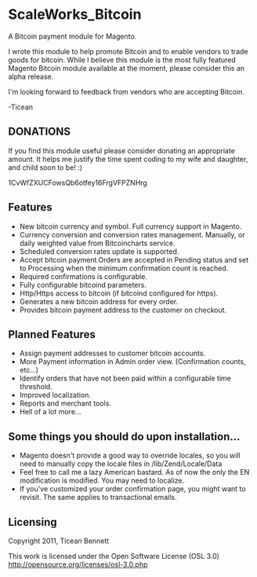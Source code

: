 ScaleWorks_Bitcoin
===============================

A Bitcoin payment module for Magento.

I wrote this module to help promote Bitcoin and to enable vendors to trade goods for bitcoin. While I believe this module
is the most fully featured Magento Bitcoin module available at the moment, please consider this an alpha release.

I'm looking forward to feedback from vendors who are accepting Bitcoin.

-Ticean



DONATIONS
---------------------------
If you find this module useful please consider donating an appropriate amount. It helps me justify the time spent coding
to my wife and daughter, and child soon to be! :)

1CvWfZXUCFowsQb6otfey16FrgVFPZNHrg



Features
---------------------------

- New bitcoin currency and symbol. Full currency support in Magento.
- Currency conversion and conversion rates management. Manually, or daily weighted value from Bitcoincharts service.
- Scheduled conversion rates update is supported.
- Accept bitcoin payment.Orders are accepted in Pending status and set to Processing when the minimum confirmation count is reached.
- Required confirmations is configurable.
- Fully configurable bitcoind parameters.
- Http/Https access to bitcoin (if bitcoind configured for https).
- Generates a new bitcoin address for every order.
- Provides bitcoin payment address to the customer on checkout.


Planned Features
---------------------------

- Assign payment addresses to customer bitcoin accounts.
- More Payment information in Admin order view. (Confirmation counts, etc...)
- Identify orders that have not been paid within a configurable time threshold.
- Improved localization.
- Reports and merchant tools.
- Hell of a lot more...



Some things you should do upon installation...
-----------------------------------------------------

- Magento doesn't provide a good way to override locales, so you will need to manually copy the locale files in /lib/Zend/Locale/Data
- Feel free to call me a lazy American bastard. As of now the only the EN modification is modified. You may need to localize.
- If you've customized your order confirmation page, you might want to revisit. The same applies to transactional emails.


Licensing
---------------------------

Copyright 2011, Ticean Bennett

This work is licensed under the Open Software License (OSL 3.0)
http://opensource.org/licenses/osl-3.0.php
